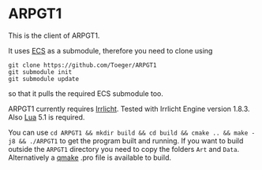 # ARPGT1
This is the client of ARPGT1.

It uses [ECS](https://github.com/Toeger/ECS) as a submodule, therefore you need to clone using

    git clone https://github.com/Toeger/ARPGT1
    git submodule init
    git submodule update

so that it pulls the required ECS submodule too.

ARPGT1 currently requires [Irrlicht](http://irrlicht.sourceforge.net/). Tested with Irrlicht Engine version 1.8.3.
Also [Lua](http://lua-users.org/wiki/LuaBinaries) 5.1 is required.

You can use `cd ARPGT1 && mkdir build && cd build && cmake .. && make -j8 && ./ARPGT1` to get the program built and running. If you want to build outside the `ARPGT1` directory you need to copy the folders `Art` and `Data`. Alternatively a [qmake](http://doc.qt.io/qt-5/qmake-manual.html) .pro file is available to build.
